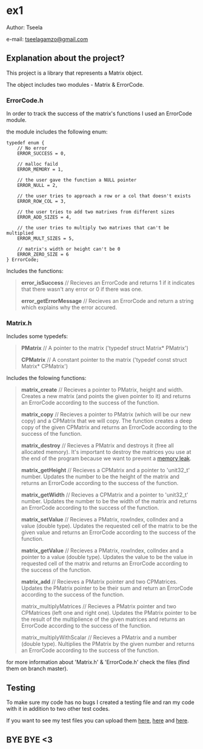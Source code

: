 # ex1
Author: Tseela

e-mail: tseelagamzo@gmail.com



## Explanation about the project?
This project is a library that represents a Matrix object.

The object includes two modules - Matrix & ErrorCode.



### ErrorCode.h
In order to track the success of the matrix's functions I used an ErrorCode module.

the module includes the following enum:

    typedef enum {
        // No error
        ERROR_SUCCESS = 0,
        
        // malloc faild
        ERROR_MEMORY = 1,
    
        // the user gave the function a NULL pointer
        ERROR_NULL = 2,
    
        // the user tries to approach a row or a col that doesn't exists
        ERROR_ROW_COL = 3,
    
        // the user tries to add two matrixes from different sizes
        ERROR_ADD_SIZES = 4,
    
        // the user tries to multiply two matrixes that can't be multiplied
        ERROR_MULT_SIZES = 5,
    
        // matrix's width or height can't be 0
        ERROR_ZERO_SIZE = 6
    } ErrorCode;

Includes the functions:

> **error_isSuccess**             // Recieves an ErrorCode and returns 1 if it indicates that there wasn't any error or 0 if there was one.
>
> **error_getErrorMessage**       // Recieves an ErrorCode and return a string which explains why the error accured.



### Matrix.h
Includes some typedefs:

> **PMatrix**     // A pointer to the matrix ('typedef struct Matrix* PMatrix')
>
> **CPMatrix**    // A constant pointer to the matrix ('typedef const struct Matrix* CPMatrix')
>
Includes the folowing functions:
>
> **matrix_create**               // Recieves a pointer to PMatrix, height and width. Creates a new matrix (and points the given pointer to it) and returns an ErrorCode according to the success of the function.
>
> **matrix_copy**                 // Recieves a pointer to PMatrix (which will be our new copy) and a CPMatrix that we will copy. The function creates a deep copy of the given CPMatrix and returns an ErrorCode according to the success of the function.
>
> **matrix_destroy**              // Recieves a PMatrix and destroys it (free all allocated memory). It's important to destroy the matrices you use at the end of the program because we want to prevent a [memory leak](https://en.wikipedia.org/wiki/Memory_leak).
>
> **matrix_getHeight**            // Recieves a CPMatrix and a pointer to 'unit32_t' number. Updates the number to be the height of the matrix and returns an ErrorCode according to  the success of the function.
>
> **matrix_getWidth**             // Recieves a CPMatrix and a pointer to 'unit32_t' number. Updates the number to be the width of the matrix and returns an ErrorCode according to the success of the function.
>
> **matrix_setValue**             // Recieves a PMatrix, rowIndex, colIndex and a value (double type). Updates the requested cell of the matrix to be the given value and returns an ErrorCode according to the success of the function.
>
> **matrix_getValue**             // Recieves a PMatrix, rowIndex, colIndex and a pointer to a value (double type). Updates the value to be the value in requested cell of the matrix and returns an ErrorCode according to the success of the function.
>
> **matrix_add**                  // Recieves a PMatrix pointer and two CPMatrices. Updates the PMatrix pointer to be their sum and return an ErrorCode according to the success of the function.
>
> matrix_multiplyMatrices     // Recieves a PMatrix pointer and two CPMatrices (left one and right one). Updates the PMatrix pointer to be the result of the multiplience of the given matrices and returns an ErrorCode according to the success of the function.
>
> matrix_multiplyWithScalar   // Recieves a PMatrix and a number (double type). Nultiplies the PMatrix by the given number and returns an ErrorCode according to the success of the function.


for more information about 'Matrix.h' & 'ErrorCode.h' check the files (find them on branch master).



## Testing
To make sure my code has no bugs I created a testing file and ran my code with it in addition to two other test codes.

If you want to see my test files you can upload them [here](http://www.upfile.co.il/file/855970208.html), [here](http://www.upfile.co.il/file/241469518.html) and [here](https://d1b10bmlvqabco.cloudfront.net/paste/k2aj7u5l1um5bs/e34dfae03f1116d982cf64b12c73408c606d9e00d136a563be625ca1ae2d34ac/tester.c).



## BYE BYE <3
